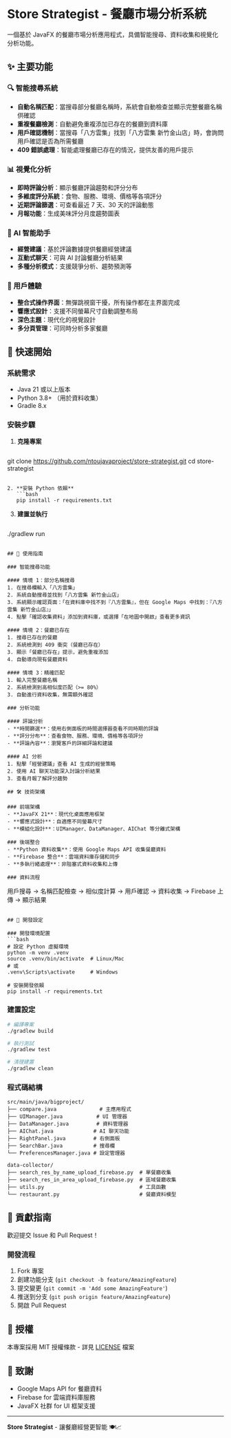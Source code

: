 # Store Strategist - 餐廳市場分析系統

一個基於 JavaFX 的餐廳市場分析應用程式，具備智能搜尋、資料收集和視覺化分析功能。

## ✨ 主要功能

### 🔍 智能搜尋系統
- **自動名稱匹配**：當搜尋部分餐廳名稱時，系統會自動檢查並顯示完整餐廳名稱供確認
- **重複餐廳檢測**：自動避免重複添加已存在的餐廳到資料庫
- **用戶確認機制**：當搜尋「八方雲集」找到「八方雲集 新竹金山店」時，會詢問用戶確認是否為所需餐廳
- **409 錯誤處理**：智能處理餐廳已存在的情況，提供友善的用戶提示

### 📊 視覺化分析
- **即時評論分析**：顯示餐廳評論趨勢和評分分布
- **多維度評分系統**：食物、服務、環境、價格等各項評分
- **近期評論篩選**：可查看最近 7 天、30 天的評論動態
- **月報功能**：生成美味評分月度趨勢圖表

### 🤖 AI 智能助手
- **經營建議**：基於評論數據提供餐廳經營建議
- **互動式聊天**：可與 AI 討論餐廳分析結果
- **多種分析模式**：支援競爭分析、趨勢預測等

### 🎨 用戶體驗
- **整合式操作界面**：無彈跳視窗干擾，所有操作都在主界面完成
- **響應式設計**：支援不同螢幕尺寸自動調整布局
- **深色主題**：現代化的視覺設計
- **多分頁管理**：可同時分析多家餐廳

## 🚀 快速開始

### 系統需求
- Java 21 或以上版本
- Python 3.8+ （用於資料收集）
- Gradle 8.x

### 安裝步驟

1. **克隆專案**
   ```bash
git clone https://github.com/ntoujavaproject/store-strategist.git
   cd store-strategist
```

2. **安裝 Python 依賴**
   ```bash
   pip install -r requirements.txt
```

3. **建置並執行**
   ```bash
./gradlew run
```

## 📱 使用指南

### 智能搜尋功能

#### 情境 1：部分名稱搜尋
1. 在搜尋欄輸入「八方雲集」
2. 系統自動搜尋並找到「八方雲集 新竹金山店」
3. 系統顯示確認頁面：「在資料庫中找不到『八方雲集』，但在 Google Maps 中找到：『八方雲集 新竹金山店』」
4. 點擊「確認收集資料」添加到資料庫，或選擇「在地圖中開啟」查看更多資訊

#### 情境 2：餐廳已存在
1. 搜尋已存在的餐廳
2. 系統檢測到 409 衝突（餐廳已存在）
3. 顯示「餐廳已存在」提示，避免重複添加
4. 自動導向現有餐廳資料

#### 情境 3：精確匹配
1. 輸入完整餐廳名稱
2. 系統檢測到高相似度匹配（>= 80%）
3. 自動進行資料收集，無需額外確認

### 分析功能

#### 評論分析
- **時間篩選**：使用右側面板的時間選擇器查看不同時期的評論
- **評分分布**：查看食物、服務、環境、價格等各項評分
- **評論內容**：瀏覽客戶的詳細評論和建議

#### AI 分析
1. 點擊「經營建議」查看 AI 生成的經營策略
2. 使用 AI 聊天功能深入討論分析結果
3. 查看月報了解評分趨勢

## 🛠️ 技術架構

### 前端架構
- **JavaFX 21**：現代化桌面應用框架
- **響應式設計**：自適應不同螢幕尺寸
- **模組化設計**：UIManager、DataManager、AIChat 等分離式架構

### 後端整合
- **Python 資料收集**：使用 Google Maps API 收集餐廳資料
- **Firebase 整合**：雲端資料庫存儲和同步
- **多執行緒處理**：非阻塞式資料收集和上傳

### 資料流程
```
用戶搜尋 → 名稱匹配檢查 → 相似度計算 → 用戶確認 → 資料收集 → Firebase 上傳 → 顯示結果
```

## 🔧 開發設定

### 開發環境配置
```bash
# 設定 Python 虛擬環境
python -m venv .venv
source .venv/bin/activate  # Linux/Mac
# 或
.venv\Scripts\activate     # Windows

# 安裝開發依賴
pip install -r requirements.txt
```

### 建置設定
```bash
# 編譯專案
./gradlew build

# 執行測試
./gradlew test

# 清理建置
./gradlew clean
```

### 程式碼結構
```
src/main/java/bigproject/
├── compare.java              # 主應用程式
├── UIManager.java           # UI 管理器
├── DataManager.java         # 資料管理器
├── AIChat.java             # AI 聊天功能
├── RightPanel.java         # 右側面板
├── SearchBar.java          # 搜尋欄
└── PreferencesManager.java # 設定管理器

data-collector/
├── search_res_by_name_upload_firebase.py  # 單餐廳收集
├── search_res_in_area_upload_firebase.py  # 區域餐廳收集
├── utils.py                               # 工具函數
└── restaurant.py                          # 餐廳資料模型
```

## 🤝 貢獻指南

歡迎提交 Issue 和 Pull Request！

### 開發流程
1. Fork 專案
2. 創建功能分支 (`git checkout -b feature/AmazingFeature`)
3. 提交變更 (`git commit -m 'Add some AmazingFeature'`)
4. 推送到分支 (`git push origin feature/AmazingFeature`)
5. 開啟 Pull Request

## 📄 授權

本專案採用 MIT 授權條款 - 詳見 [LICENSE](LICENSE) 檔案

## 🙏 致謝

- Google Maps API for 餐廳資料
- Firebase for 雲端資料庫服務
- JavaFX 社群 for UI 框架支援

---

**Store Strategist** - 讓餐廳經營更智能 🍽️📈

